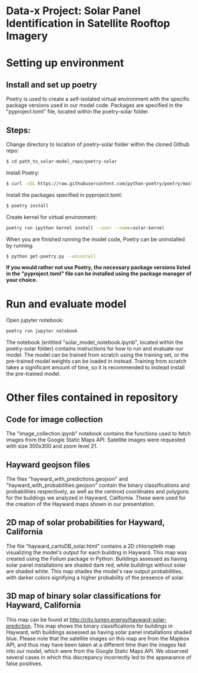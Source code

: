 # Data-x Project: Solar Panel Identification in Satellite Rooftop Imagery

# Setting up environment

## Install and set up poetry

Poetry is used to create a self-isolated virtual environment with the specific package versions used in our model code. Packages are specified in the "pyproject.toml" file, located within the poetry-solar folder.

## Steps:

Change directory to location of poetry-solar folder within the cloned Github repo:
```bash
$ cd path_to_solar-model_repo/poetry-solar
```

Install Poetry:
```bash
$ curl -sSL https://raw.githubusercontent.com/python-poetry/poetry/master/get-poetry.py | python
```

Install the packages specified in pyproject.toml:
```bash
$ poetry install
```
Create kernel for virtual environment:
```bash
poetry run ipython kernel install --user --name=solar-kernel
```

When you are finished running the model code, Poetry can be uninstalled by running:
```bash
$ python get-poetry.py --uninstall
```

**If you would rather not use Poetry, the necessary package versions listed in the "pyproject.toml" file can be installed using the package manager of your choice.**

# Run and evaluate model

Open jupyter notebook:
```bash
poetry run jupyter notebook
```

The notebook (entitled "solar_model_notebook.ipynb", located within the poetry-solar folder) contains instructions for how to run and evaluate our model. The model can be trained from scratch using the training set, or the pre-trained model weights can be loaded in instead. Training from scratch takes a significant amount of time, so it is recommended to instead install the pre-trained model.

# Other files contained in repository

## Code for image collection

The "image_collection.ipynb" notebook contains the functions used to fetch images from the Google Static Maps API. Satellite images were requested with size 300x300 and zoom level 21.

## Hayward geojson files

The files "hayward_with_predictions.geojson" and "hayward_with_probabilities.geojson" contain the binary classifications and probabilities respectively, as well as the centroid coordinates and polygons for the buildings we analyzed in Hayward, California. These were used for the creation of the Hayward maps shown in our presentation.

## 2D map of solar probabilities for Hayward, California

The file "hayward_cartoDB_solar.html" contains a 2D chloropleth map visualizing the model's output for each building in Hayward. This map was created using the Folium package in Python. Buildings assessed as having solar panel installations are shaded dark red, while buildings without solar are shaded white. This map shades the model's raw output probabilities, with darker colors signifying a higher probability of the presence of solar.

## 3D map of binary solar classifications for Hayward, California

This map can be found at http://city.lumen.energy/hayward-solar-prediction. This map shows the binary classifications for buildings in Hayward, with buildings assessed as having solar panel installations shaded blue. Please note that the satellite images on this map are from the Mapbox API, and thus may have been taken at a different time than the images fed into our model, which were from the Google Static Maps API. We observed several cases in which this discrepancy incorrectly led to the appearance of false positives.
